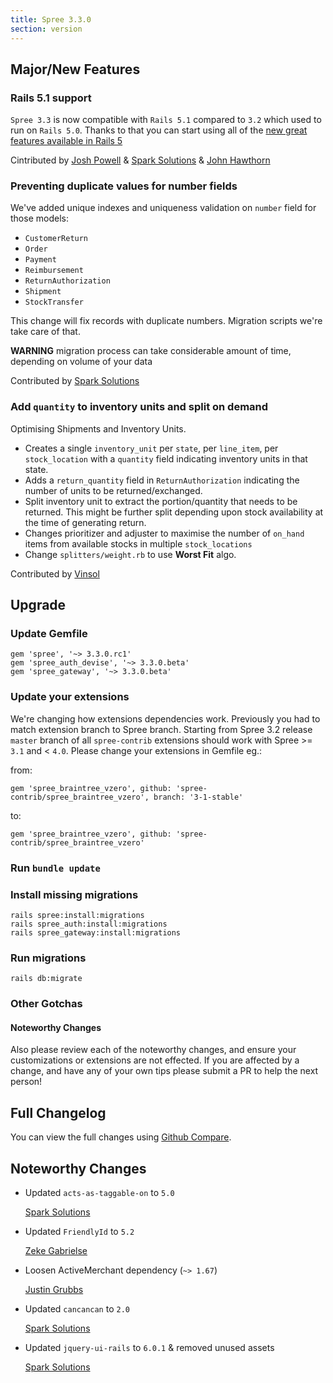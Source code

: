 ```yaml
---
title: Spree 3.3.0
section: version
---
```


## Major/New Features

### Rails 5.1 support

`Spree 3.3` is now compatible with `Rails 5.1` compared to `3.2` which used to run on `Rails 5.0`.
Thanks to that you can start using all of the [new great features available in Rails 5](http://edgeguides.rubyonrails.org/5_1_release_notes.html)

Cintributed by [Josh Powell](https://github.com/joshRpowell) & [Spark Solutions](http://sparksolutions.co) & [John Hawthorn](https://github.com/jhawthorn)

### Preventing duplicate values for number fields

We've added unique indexes and uniqueness validation on `number` field for those models:

* `CustomerReturn`
* `Order`
* `Payment`
* `Reimbursement`
* `ReturnAuthorization`
* `Shipment`
* `StockTransfer`

This change will fix records with duplicate numbers. Migration scripts we're take care of that.

**WARNING** migration process can take considerable amount of time, depending on volume of your data

Contributed by [Spark Solutions](https://github.com/spree/spree/pull/7870) 

### Add `quantity` to inventory units and split on demand

Optimising Shipments and Inventory Units.

* Creates a single `inventory_unit` per `state`, per `line_item`, per `stock_location` with a `quantity` field indicating inventory units in that state.
* Adds a `return_quantity` field in `ReturnAuthorization` indicating the number of units to be returned/exchanged.
* Split inventory unit to extract the portion/quantity that needs to be returned. This might be further split depending upon stock availability at the time of generating return.
* Changes prioritizer and adjuster to maximise the number of `on_hand` items from available stocks in multiple `stock_locations`
* Change `splitters/weight.rb` to use **Worst Fit** algo.

Contributed by [Vinsol](https://github.com/spree/spree/pull/7790)

## Upgrade

### Update Gemfile

```
gem 'spree', '~> 3.3.0.rc1'
gem 'spree_auth_devise', '~> 3.3.0.beta'
gem 'spree_gateway', '~> 3.3.0.beta'
```

### Update your extensions

We're changing how extensions dependencies work. Previously you had to match
extension branch to Spree branch. Starting from Spree 3.2 release `master` branch of all
`spree-contrib` extensions should work with Spree >= `3.1` and < `4.0`. Please change
your extensions in Gemfile eg.:

from:
```
gem 'spree_braintree_vzero', github: 'spree-contrib/spree_braintree_vzero', branch: '3-1-stable'
```

to:
```
gem 'spree_braintree_vzero', github: 'spree-contrib/spree_braintree_vzero'
```

### Run `bundle update`

### Install missing migrations

```
rails spree:install:migrations
rails spree_auth:install:migrations
rails spree_gateway:install:migrations
```

### Run migrations

```
rails db:migrate
```


### Other Gotchas

#### Noteworthy Changes

Also please review each of the noteworthy changes, and ensure your customizations
or extensions are not effected. If you are affected by a change, and have any
of your own tips please submit a PR to help the next person!

## Full Changelog

You can view the full changes using [Github Compare](https://github.com/spree/spree/compare/3-2-stable...master).

## Noteworthy Changes

* Updated `acts-as-taggable-on` to `5.0`

  [Spark Solutions](https://github.com/spree/spree/pull/8015)

* Updated `FriendlyId` to `5.2`

  [Zeke Gabrielse](https://github.com/spree/spree/pull/8005)

* Loosen ActiveMerchant dependency (`~> 1.67`)

  [Justin Grubbs](https://github.com/spree/spree/pull/8081)

* Updated `cancancan` to `2.0`

  [Spark Solutions](https://github.com/spree/spree/pull/8009)

* Updated `jquery-ui-rails` to `6.0.1` & removed unused assets

  [Spark Solutions](https://github.com/spree/spree/pull/8000)
